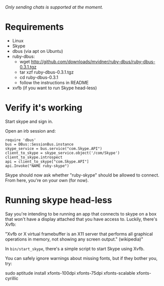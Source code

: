 *Only sending chats is supported at the moment.*

Requirements
===

- Linux
- Skype
- dbus (via apt on Ubuntu)
- ruby-dbus:
  - wget http://github.com/downloads/mvidner/ruby-dbus/ruby-dbus-0.3.1.tgz
  - tar xzf ruby-dbus-0.3.1.tgz
  - cd ruby-dbus-0.3.1
  - follow the instructions in README
- xvfb (if you want to run Skype head-less)

Verify it's working
===

Start skype and sign in.

Open an irb session and:

    require 'dbus'
    bus = DBus::SessionBus.instance
    skype_service = bus.service("com.Skype.API")
    client_to_skype = skype_service.object('/com/Skype')
    client_to_skype.introspect
    api = client_to_skype["com.Skype.API"]
    api.Invoke("NAME ruby-skype")

Skype should now ask whether "ruby-skype" should be allowed to connect. From here, you're on your own (for now).

Running skype head-less
===

Say you're intending to be running an app that connects to skype on a box that won't have a display attached that you have access to. Luckily, there's Xvfb:

  "Xvfb or X virtual framebuffer is an X11 server that performs all graphical operations in memory, not showing any screen output." (wikipedia)"

In `bin/start_skype`, there's a simple script to start Skype using Xvfb.

You can safely ignore warnings about missing fonts, but if they bother you, try:

  sudo aptitude install xfonts-100dpi xfonts-75dpi xfonts-scalable xfonts-cyrillic

